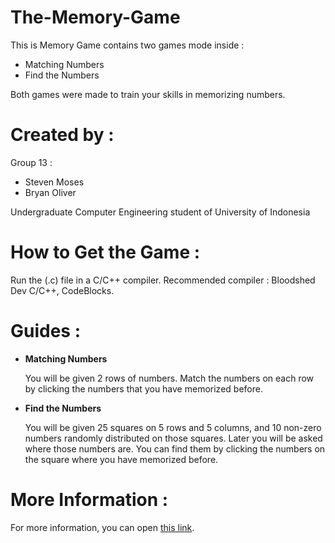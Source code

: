 # The-Memory-Game
This is Memory Game contains two games mode inside :  
- Matching Numbers 
- Find the Numbers

Both games were made to train your skills in memorizing numbers. 

# Created by : 

 Group 13 :

- Steven Moses
- Bryan Oliver

Undergraduate Computer Engineering student of University of Indonesia

# How to Get the Game :

Run the (.c) file in a C/C++ compiler. Recommended compiler : Bloodshed Dev C/C++, CodeBlocks.

# Guides :
- **Matching Numbers**

  You will be given 2 rows of numbers. Match the numbers on each row by clicking the numbers that you have memorized before.

- **Find the Numbers**
  
  You will be given 25 squares on 5 rows and 5 columns, and 10 non-zero numbers randomly distributed on those squares. Later
  you will be asked where those numbers are. You can find them by clicking the numbers on the square where you have memorized
  before.
  
# More Information : 
For more information, you can open [this link](https://drive.google.com/file/d/1XfGxQFvpRSYnss8Zhp4innszDsiJl5fX/view?usp=sharing).

